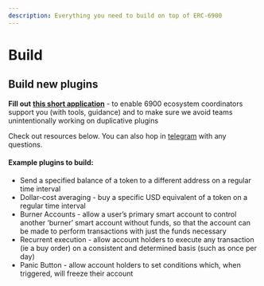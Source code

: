 ```yaml
---
description: Everything you need to build on top of ERC-6900
---
```


# Build

## Build new plugins

**Fill out** [**this short application**](https://alchemyu.typeform.com/to/Sh3Errb3) - to enable 6900 ecosystem coordinators support you (with tools, guidance) and to make sure we avoid teams unintentionally working on duplicative plugins

Check out resources below. You can also hop in [telegram](https://t.me/modular\_account\_standards) with any questions.



#### Example plugins to build:

* Send a specified balance of a token to a different address on a regular time interval
* Dollar-cost averaging - buy a specific USD equivalent of a token on a regular time interval
* Burner Accounts - allow a user’s primary smart account to control another ‘burner’ smart account without funds, so that the account can be made to perform transactions with just the funds necessary
* Recurrent execution - allow account holders to execute any transaction (ie a buy order) on a consistent and determined basis (such as once per day)
* Panic Button - allow account holders to set conditions which, when triggered, will freeze their account

